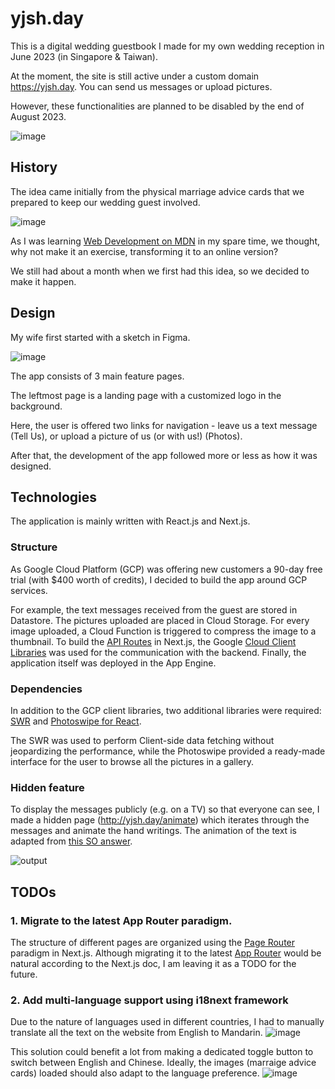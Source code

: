 # yjsh.day

This is a digital wedding guestbook I made for my own wedding reception in June 2023 (in Singapore & Taiwan).

At the moment, the site is still active under a custom domain https://yjsh.day. You can send us messages or upload pictures.

However, these functionalities are planned to be disabled by the end of August 2023.

![image](https://github.com/TheUncertaintim/yjsh-day/assets/48164900/62e8e1a3-cb00-4b65-ac3c-42abd61eb573)

## History

The idea came initially from the physical marriage advice cards that we prepared to keep our wedding guest involved.

![image](https://github.com/TheUncertaintim/yjsh-day/assets/48164900/756de9c5-5baa-4cb4-8dcc-98894be7b840)

As I was learning [Web Development on MDN](https://developer.mozilla.org/en-US/docs/Learn) in my spare time, we thought, why not make it an exercise, transforming it to an online version?

We still had about a month when we first had this idea, so we decided to make it happen.

## Design

My wife first started with a sketch in Figma.

![image](https://github.com/TheUncertaintim/yjsh-day/assets/48164900/0bac7ef6-70c4-40f5-a2d2-18efccd7cacc)

The app consists of 3 main feature pages.

The leftmost page is a landing page with a customized logo in the background.

Here, the user is offered two links for navigation - leave us a text message (Tell Us), or upload a picture of us (or with us!) (Photos).

After that, the development of the app followed more or less as how it was designed.

## Technologies

The application is mainly written with React.js and Next.js.

### Structure

As Google Cloud Platform (GCP) was offering new customers a 90-day free trial (with $400 worth of credits), I decided to build the app around GCP services.

For example, the text messages received from the guest are stored in Datastore. The pictures uploaded are placed in Cloud Storage. For every image uploaded, a Cloud Function is triggered to compress the image to a thumbnail. To build the [API Routes](https://nextjs.org/docs/pages/building-your-application/routing/api-routes) in Next.js, the Google [Cloud Client Libraries](https://cloud.google.com/nodejs/docs/reference) was used for the communication with the backend. Finally, the application itself was deployed in the App Engine.

### Dependencies

In addition to the GCP client libraries, two additional libraries were required: [SWR](https://swr.vercel.app/) and [Photoswipe for React](https://photoswipe.com/react-image-gallery/).

The SWR was used to perform Client-side data fetching without jeopardizing the performance, while the Photoswipe provided a ready-made interface for the user to browse all the pictures in a gallery.

### Hidden feature

To display the messages publicly (e.g. on a TV) so that everyone can see, I made a hidden page (http://yjsh.day/animate) which iterates through the messages and animate the hand writings.
The animation of the text is adapted from [this SO answer](https://stackoverflow.com/questions/29911143/how-can-i-animate-the-drawing-of-text-on-a-web-page).

![output](https://github.com/TheUncertaintim/yjsh-day/assets/48164900/5efb5f6d-5897-46a9-9494-c1cf9eced457)


## TODOs

### 1. Migrate to the latest App Router paradigm.
The structure of different pages are organized using the [Page Router](https://nextjs.org/docs/pages) paradigm in Next.js. Although migrating it to the latest [App Router](https://nextjs.org/docs/app) would be natural according to the Next.js doc, I am leaving it as a TODO for the future.
   
### 2. Add multi-language support using i18next framework
Due to the nature of languages used in different countries, I had to manually translate all the text on the website from English to Mandarin.
![image](https://github.com/TheUncertaintim/yjsh-day/assets/48164900/ca5c7ff4-dde4-4381-b27a-a2fdeca0add3)

This solution could benefit a lot from making a dedicated toggle button to switch between English and Chinese.
Ideally, the images (marraige advice cards) loaded should also adapt to the language preference.
![image](https://github.com/TheUncertaintim/yjsh-day/assets/48164900/a4df5c71-c6ec-46c3-ad70-8c711247bc92)
